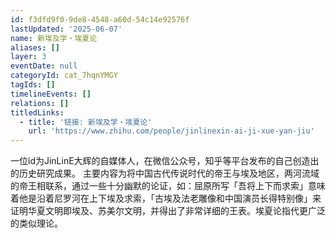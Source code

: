 ```yaml
---
id: f3dfd9f0-9de8-4548-a60d-54c14e92576f
lastUpdated: '2025-06-07'
name: 新埃及学・埃夏论
aliases: []
layer: 3
eventDate: null
categoryId: cat_7hqnYMGY
tagIds: []
timelineEvents: []
relations: []
titledLinks:
  - title: '链接: 新埃及学・埃夏论'
    url: 'https://www.zhihu.com/people/jinlinexin-ai-ji-xue-yan-jiu'
---
```

一位id为JinLinE大辉的自媒体人，在微信公众号，知乎等平台发布的自己创造出的历史研究成果。 主要内容为将中国古代传说时代的帝王与埃及地区，两河流域的帝王相联系，通过一些十分幽默的论证，如：屈原所写「吾将上下而求索」意味着他是沿着尼罗河在上下埃及求索，「古埃及法老雕像和中国演员长得特别像」来证明华夏文明即埃及、苏美尔文明，并得出了非常详细的王表。埃夏论指代更广泛的类似理论。
